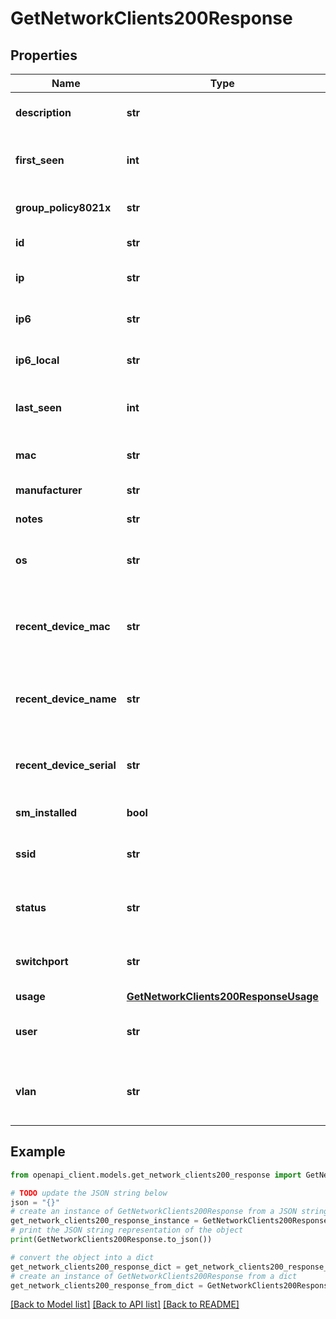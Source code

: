 # GetNetworkClients200Response


## Properties

Name | Type | Description | Notes
------------ | ------------- | ------------- | -------------
**description** | **str** | Short description of the client | [optional] 
**first_seen** | **int** | Timestamp client was first seen in the network | [optional] 
**group_policy8021x** | **str** | 802.1x group policy of the client | [optional] 
**id** | **str** | The ID of the client | [optional] 
**ip** | **str** | The IP address of the client | [optional] 
**ip6** | **str** | The IPv6 address of the client | [optional] 
**ip6_local** | **str** | Local IPv6 address of the client | [optional] 
**last_seen** | **int** | Timestamp client was last seen in the network | [optional] 
**mac** | **str** | The MAC address of the client | [optional] 
**manufacturer** | **str** | Manufacturer of the client | [optional] 
**notes** | **str** | Notes on the client | [optional] 
**os** | **str** | The operating system of the client | [optional] 
**recent_device_mac** | **str** | The MAC address of the node that the device was last connected to | [optional] 
**recent_device_name** | **str** | The name of the node the device was last connected to | [optional] 
**recent_device_serial** | **str** | The serial of the node the device was last connected to | [optional] 
**sm_installed** | **bool** | Status of SM for the client | [optional] 
**ssid** | **str** | The name of the SSID that the client is connected to | [optional] 
**status** | **str** | The connection status of the client | [optional] 
**switchport** | **str** | The switch port that the client is connected to | [optional] 
**usage** | [**GetNetworkClients200ResponseUsage**](GetNetworkClients200ResponseUsage.md) |  | [optional] 
**user** | **str** | The username of the user of the client | [optional] 
**vlan** | **str** | The name of the VLAN that the client is connected to | [optional] 

## Example

```python
from openapi_client.models.get_network_clients200_response import GetNetworkClients200Response

# TODO update the JSON string below
json = "{}"
# create an instance of GetNetworkClients200Response from a JSON string
get_network_clients200_response_instance = GetNetworkClients200Response.from_json(json)
# print the JSON string representation of the object
print(GetNetworkClients200Response.to_json())

# convert the object into a dict
get_network_clients200_response_dict = get_network_clients200_response_instance.to_dict()
# create an instance of GetNetworkClients200Response from a dict
get_network_clients200_response_from_dict = GetNetworkClients200Response.from_dict(get_network_clients200_response_dict)
```
[[Back to Model list]](../README.md#documentation-for-models) [[Back to API list]](../README.md#documentation-for-api-endpoints) [[Back to README]](../README.md)


